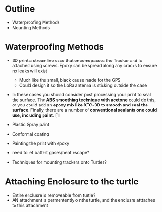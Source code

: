 # Outline
* Waterproofing Methods
* Mounting Methods


# Waterproofing Methods

* 3D print a streamline case that encomopasses the Tracker and is attached using screws. Epoxy can be spread along any cracks to ensure no leaks will exist
    * Much like the small, black cause made for the GPS
    * Could design it so the LoRa antenna is sticking outside the case


*  In these cases you should consider post processing your print to seal the surface. The **ABS smoothing technique with acetone** could do this, or you could add an **epoxy mix like XTC-3D to smooth and seal the surface**. Finally, there are a number of **conventional sealants one could use, including paint**. [1]

* Plastic Spray paint
* Conformal coating
* Painting the print with epoxy


* need to let battert gases/heat escape?

* Techniques for mounting trackers onto Turtles?


# Attaching Enclosure to the turtle
* Entire enclusre is removeable from turtle?
* AN attachment is permentently o nthe turtle, and the enclusre atttaches to this attachment
